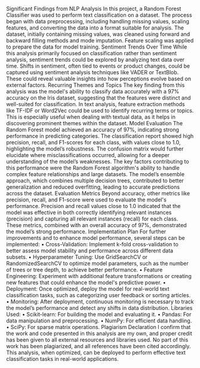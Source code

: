 Significant Findings from NLP Analysis
In this project, a Random Forest Classifier was used to perform text classification on a dataset. The process began with data preprocessing, including handling missing values, scaling features, and converting the data into a format suitable for analysis. The dataset, initially containing missing values, was cleaned using forward and backward filling methods and mode imputation. Feature scaling was applied to prepare the data for model training.
Sentiment Trends Over Time
While this analysis primarily focused on classification rather than sentiment analysis, sentiment trends could be explored by analyzing text data over time. Shifts in sentiment, often tied to events or product changes, could be captured using sentiment analysis techniques like VADER or TextBlob. These could reveal valuable insights into how perceptions evolve based on external factors.
Recurring Themes and Topics
The key finding from this analysis was the model's ability to classify data accurately with a 97% accuracy on the Iris dataset, suggesting that the features were distinct and well-suited for classification. In text analysis, feature extraction methods like TF-IDF or Word2Vec could be used to identify recurring terms or topics. This is especially useful when dealing with textual data, as it helps in discovering prominent themes within the dataset.
Model Evaluation
The Random Forest model achieved an accuracy of 97%, indicating strong performance in predicting categories. The classification report showed high precision, recall, and F1-scores for each class, with values close to 1.0, highlighting the model’s robustness. The confusion matrix would further elucidate where misclassifications occurred, allowing for a deeper understanding of the model’s weaknesses.
The key factors contributing to this performance were the Random Forest algorithm's ability to handle complex feature relationships and large datasets. The model’s ensemble approach, which combines multiple decision trees, contributed to better generalization and reduced overfitting, leading to accurate predictions across the dataset.
Evaluation Metrics
Beyond accuracy, other metrics like precision, recall, and F1-score were used to evaluate the model's performance. Precision and recall values close to 1.0 indicated that the model was effective in both correctly identifying relevant instances (precision) and capturing all relevant instances (recall) for each class. These metrics, combined with an overall accuracy of 97%, demonstrated the model’s strong performance.
Implementation Plan
For further improvements and to enhance model performance, several steps can be implemented:
•	Cross-Validation: Implement k-fold cross-validation to better assess model stability and performance across different data subsets.
•	Hyperparameter Tuning: Use GridSearchCV or RandomizedSearchCV to optimize model parameters, such as the number of trees or tree depth, to achieve better performance.
•	Feature Engineering: Experiment with additional feature transformations or creating new features that could enhance the model's predictive power.
•	Deployment: Once optimized, deploy the model for real-world text classification tasks, such as categorizing user feedback or sorting articles.
•	Monitoring: After deployment, continuous monitoring is necessary to track the model’s performance and detect any shifts in data distribution.
Libraries Used:
•	Scikit-learn: For building the model and evaluating it.
•	Pandas: For data manipulation and preprocessing.
•	NumPy: For efficient data handling.
•	SciPy: For sparse matrix operations.
Plagiarism Declaration
I confirm that the work and code presented in this analysis are my own, and proper credit has been given to all external resources and libraries used. No part of this work has been plagiarized, and all references have been cited accordingly.
This analysis, when optimized, can be deployed to perform effective text classification tasks in real-world applications.

